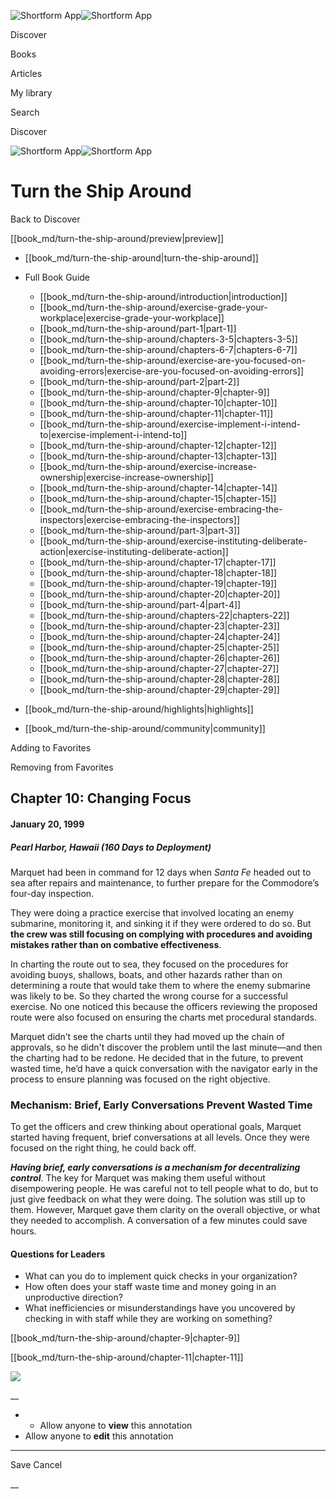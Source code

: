 ![Shortform App](/img/logo.36a2399e.svg)![Shortform App](/img/logo-dark.70c1b072.svg)

Discover

Books

Articles

My library

Search

Discover

![Shortform App](/img/logo.36a2399e.svg)![Shortform App](/img/logo-dark.70c1b072.svg)

# Turn the Ship Around

Back to Discover

[[book_md/turn-the-ship-around/preview|preview]]

  * [[book_md/turn-the-ship-around|turn-the-ship-around]]
  * Full Book Guide

    * [[book_md/turn-the-ship-around/introduction|introduction]]
    * [[book_md/turn-the-ship-around/exercise-grade-your-workplace|exercise-grade-your-workplace]]
    * [[book_md/turn-the-ship-around/part-1|part-1]]
    * [[book_md/turn-the-ship-around/chapters-3-5|chapters-3-5]]
    * [[book_md/turn-the-ship-around/chapters-6-7|chapters-6-7]]
    * [[book_md/turn-the-ship-around/exercise-are-you-focused-on-avoiding-errors|exercise-are-you-focused-on-avoiding-errors]]
    * [[book_md/turn-the-ship-around/part-2|part-2]]
    * [[book_md/turn-the-ship-around/chapter-9|chapter-9]]
    * [[book_md/turn-the-ship-around/chapter-10|chapter-10]]
    * [[book_md/turn-the-ship-around/chapter-11|chapter-11]]
    * [[book_md/turn-the-ship-around/exercise-implement-i-intend-to|exercise-implement-i-intend-to]]
    * [[book_md/turn-the-ship-around/chapter-12|chapter-12]]
    * [[book_md/turn-the-ship-around/chapter-13|chapter-13]]
    * [[book_md/turn-the-ship-around/exercise-increase-ownership|exercise-increase-ownership]]
    * [[book_md/turn-the-ship-around/chapter-14|chapter-14]]
    * [[book_md/turn-the-ship-around/chapter-15|chapter-15]]
    * [[book_md/turn-the-ship-around/exercise-embracing-the-inspectors|exercise-embracing-the-inspectors]]
    * [[book_md/turn-the-ship-around/part-3|part-3]]
    * [[book_md/turn-the-ship-around/exercise-instituting-deliberate-action|exercise-instituting-deliberate-action]]
    * [[book_md/turn-the-ship-around/chapter-17|chapter-17]]
    * [[book_md/turn-the-ship-around/chapter-18|chapter-18]]
    * [[book_md/turn-the-ship-around/chapter-19|chapter-19]]
    * [[book_md/turn-the-ship-around/chapter-20|chapter-20]]
    * [[book_md/turn-the-ship-around/part-4|part-4]]
    * [[book_md/turn-the-ship-around/chapters-22|chapters-22]]
    * [[book_md/turn-the-ship-around/chapter-23|chapter-23]]
    * [[book_md/turn-the-ship-around/chapter-24|chapter-24]]
    * [[book_md/turn-the-ship-around/chapter-25|chapter-25]]
    * [[book_md/turn-the-ship-around/chapter-26|chapter-26]]
    * [[book_md/turn-the-ship-around/chapter-27|chapter-27]]
    * [[book_md/turn-the-ship-around/chapter-28|chapter-28]]
    * [[book_md/turn-the-ship-around/chapter-29|chapter-29]]
  * [[book_md/turn-the-ship-around/highlights|highlights]]
  * [[book_md/turn-the-ship-around/community|community]]



Adding to Favorites 

Removing from Favorites 

## Chapter 10: Changing Focus

#### January 20, 1999

##### Pearl Harbor, Hawaii (160 Days to Deployment)

Marquet had been in command for 12 days when _Santa Fe_ headed out to sea after repairs and maintenance, to further prepare for the Commodore’s four-day inspection.

They were doing a practice exercise that involved locating an enemy submarine, monitoring it, and sinking it if they were ordered to do so. But **the crew was still focusing on complying with procedures and avoiding mistakes rather than on combative effectiveness**.

In charting the route out to sea, they focused on the procedures for avoiding buoys, shallows, boats, and other hazards rather than on determining a route that would take them to where the enemy submarine was likely to be. So they charted the wrong course for a successful exercise. No one noticed this because the officers reviewing the proposed route were also focused on ensuring the charts met procedural standards.

Marquet didn’t see the charts until they had moved up the chain of approvals, so he didn't discover the problem until the last minute—and then the charting had to be redone. He decided that in the future, to prevent wasted time, he’d have a quick conversation with the navigator early in the process to ensure planning was focused on the right objective.

### Mechanism: Brief, Early Conversations Prevent Wasted Time

To get the officers and crew thinking about operational goals, Marquet started having frequent, brief conversations at all levels. Once they were focused on the right thing, he could back off.

**_Having brief, early conversations is a mechanism for decentralizing control_**. The key for Marquet was making them useful without disempowering people. He was careful not to tell people what to do, but to just give feedback on what they were doing. The solution was still up to them. However, Marquet gave them clarity on the overall objective, or what they needed to accomplish. A conversation of a few minutes could save hours.

#### Questions for Leaders

  * What can you do to implement quick checks in your organization?
  * How often does your staff waste time and money going in an unproductive direction?
  * What inefficiencies or misunderstandings have you uncovered by checking in with staff while they are working on something?



[[book_md/turn-the-ship-around/chapter-9|chapter-9]]

[[book_md/turn-the-ship-around/chapter-11|chapter-11]]

![](https://bat.bing.com/action/0?ti=56018282&Ver=2&mid=5fca3647-dc06-44cb-9e91-0cf0cc3c6ae8&sid=72e6e650642c11eeb2dd2161d176fe8d&vid=72e70890642c11eeb72d79fe7b6df2c6&vids=0&msclkid=N&pi=0&lg=en-US&sw=800&sh=600&sc=24&nwd=1&tl=Shortform%20%7C%20Book&p=https%3A%2F%2Fwww.shortform.com%2Fapp%2Fbook%2Fturn-the-ship-around%2Fchapter-10&r=&lt=1102&evt=pageLoad&sv=1&rn=889796)

__

  *   * Allow anyone to **view** this annotation
  * Allow anyone to **edit** this annotation



* * *

Save Cancel

__



